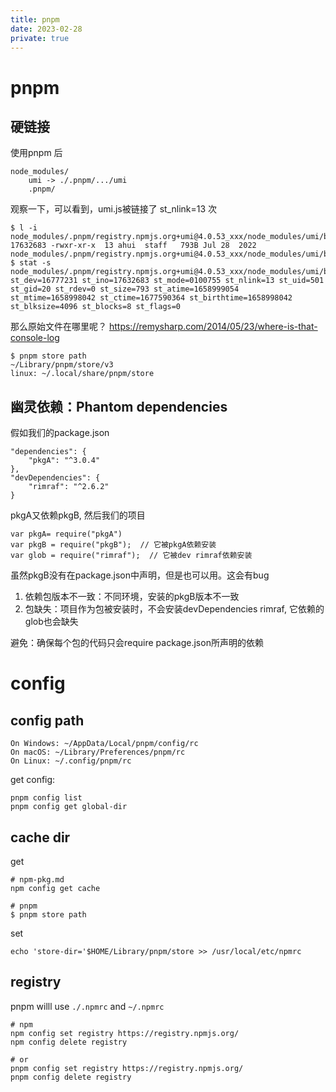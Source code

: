 ```yaml
---
title: pnpm
date: 2023-02-28
private: true
---
```

# pnpm
## 硬链接
使用pnpm 后

    node_modules/
        umi -> ./.pnpm/.../umi
        .pnpm/

观察一下，可以看到，umi.js被链接了 st_nlink=13 次

    $ l -i node_modules/.pnpm/registry.npmjs.org+umi@4.0.53_xxx/node_modules/umi/bin/umi.js
    17632683 -rwxr-xr-x  13 ahui  staff   793B Jul 28  2022 node_modules/.pnpm/registry.npmjs.org+umi@4.0.53_xxx/node_modules/umi/bin/umi.js
    $ stat -s  node_modules/.pnpm/registry.npmjs.org+umi@4.0.53_xxx/node_modules/umi/bin/umi.js 
    st_dev=16777231 st_ino=17632683 st_mode=0100755 st_nlink=13 st_uid=501 st_gid=20 st_rdev=0 st_size=793 st_atime=1658999054 st_mtime=1658998042 st_ctime=1677590364 st_birthtime=1658998042 st_blksize=4096 st_blocks=8 st_flags=0

那么原始文件在哪里呢？
https://remysharp.com/2014/05/23/where-is-that-console-log

    $ pnpm store path
    ~/Library/pnpm/store/v3
    linux: ~/.local/share/pnpm/store

## 幽灵依赖：Phantom dependencies
假如我们的package.json 

    "dependencies": {
        "pkgA": "^3.0.4"
    },
    "devDependencies": {
        "rimraf": "^2.6.2"
    }

pkgA又依赖pkgB, 然后我们的项目

    var pkgA= require("pkgA")
    var pkgB = require("pkgB");  // 它被pkgA依赖安装
    var glob = require("rimraf");  // 它被dev rimraf依赖安装

虽然pkgB没有在package.json中声明，但是也可以用。这会有bug
1. 依赖包版本不一致：不同环境，安装的pkgB版本不一致
2. 包缺失：项目作为包被安装时，不会安装devDependencies rimraf, 它依赖的glob也会缺失

避免：确保每个包的代码只会require package.json所声明的依赖

# config
## config path
    On Windows: ~/AppData/Local/pnpm/config/rc
    On macOS: ~/Library/Preferences/pnpm/rc
    On Linux: ~/.config/pnpm/rc

get config:

    pnpm config list
    pnpm config get global-dir

## cache dir
get 

    # npm-pkg.md
    npm config get cache

    # pnpm
    $ pnpm store path

set

    echo 'store-dir='$HOME/Library/pnpm/store >> /usr/local/etc/npmrc

## registry
pnpm willl use `./.npmrc` and `~/.npmrc`

    # npm
    npm config set registry https://registry.npmjs.org/
    npm config delete registry

    # or
    pnpm config set registry https://registry.npmjs.org/
    pnpm config delete registry
